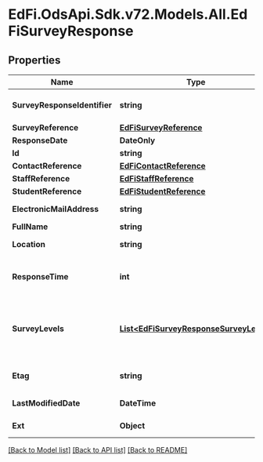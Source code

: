# EdFi.OdsApi.Sdk.v72.Models.All.EdFiSurveyResponse

## Properties

Name | Type | Description | Notes
------------ | ------------- | ------------- | -------------
**SurveyResponseIdentifier** | **string** | The identifier of the survey typically from the survey application. | 
**SurveyReference** | [**EdFiSurveyReference**](EdFiSurveyReference.md) |  | 
**ResponseDate** | **DateOnly** | Date of the survey response. | 
**Id** | **string** |  | [optional] 
**ContactReference** | [**EdFiContactReference**](EdFiContactReference.md) |  | [optional] 
**StaffReference** | [**EdFiStaffReference**](EdFiStaffReference.md) |  | [optional] 
**StudentReference** | [**EdFiStudentReference**](EdFiStudentReference.md) |  | [optional] 
**ElectronicMailAddress** | **string** | Email address of the respondent. | [optional] 
**FullName** | **string** | Full name of the respondent. | [optional] 
**Location** | **string** | Location of the respondent, often a city, district, or school. | [optional] 
**ResponseTime** | **int** | The amount of time (in seconds) it took for the respondent to complete the survey. | [optional] 
**SurveyLevels** | [**List&lt;EdFiSurveyResponseSurveyLevel&gt;**](EdFiSurveyResponseSurveyLevel.md) | An unordered collection of surveyResponseSurveyLevels. Provides information about the respondents of a survey and how they can be grouped together. | [optional] 
**Etag** | **string** | A unique system-generated value that identifies the version of the resource. | [optional] 
**LastModifiedDate** | **DateTime** | The date and time the resource was last modified. | [optional] 
**Ext** | **Object** | Extensions to the SurveyResponse entity. | [optional] 

[[Back to Model list]](../../README.md#documentation-for-models) [[Back to API list]](../../README.md#documentation-for-api-endpoints) [[Back to README]](../../README.md)

